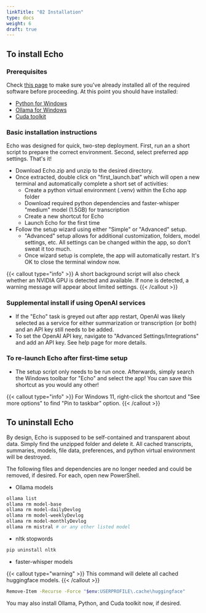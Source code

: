 ```yaml
---
linkTitle: "02 Installation"
type: docs
weight: 6
draft: true
---
```

## To install Echo
### Prerequisites
Check [this page](/projects-and-tools/echo/echo-requirements) to make sure you've already installed all of the required software before proceeding. At this point you should have installed:
- [Python for Windows](https://www.python.org/downloads/)  
- [Ollama for Windows](https://ollama.com/download)  
- [Cuda toolkit](https://developer.nvidia.com/cuda-downloads)  

### Basic installation instructions
Echo was designed for quick, two-step deployment. First, run an a short script to prepare the correct environment. Second, select preferred app settings. That's it!
- Download Echo.zip and unzip to the desired directory.
- Once extracted, double click on "first_launch.bat" which will open a new terminal and automatically complete a short set of activities:
	- Create a python virtual environment (.venv) within the Echo app folder
	- Download required python dependencies and faster-whisper "medium" model (1.5GB) for transcription
	- Create a new shortcut for Echo 
	- Launch Echo for the first time
- Follow the setup wizard using either "Simple" or "Advanced" setup.
	- "Advanced" setup allows for additional customization, folders, model settings, etc. All settings can be changed within the app, so don't sweat it too much.
	- Once wizard setup is complete, the app will automatically restart. It's OK to close the terminal window now.

{{< callout type="info" >}}
A short background script will also check whether an NVIDIA GPU is detected and available. If none is detected, a warning message will appear about limited settings.
{{< /callout >}}

### Supplemental install if using OpenAI services
- If the "Echo" task is greyed out after app restart, OpenAI was likely selected as a service for either summarization or transcription (or both) and an API key still needs to be added.
- To set the OpenAI API key, navigate to "Advanced Settings/Integrations" and add an API key. See help page for more details.
### To re-launch Echo after first-time setup
- The setup script only needs to be run once. Afterwards, simply search the Windows toolbar for "Echo" and select the app! You can save this shortcut as you would any other!

{{< callout type="info" >}}
For Windows 11, right-click the shortcut and "See more options" to find "Pin to taskbar" option.
{{< /callout >}}

## To uninstall Echo
By design, Echo is supposed to be self-contained and transparent about data. Simply find the unzipped folder and delete it. All cached transcripts, summaries, models, file data, preferences, and python virtual environment will be destroyed.

The following files and dependencies are no longer needed and could be removed, if desired. For each, open new PowerShell.
- Ollama models
```bash
ollama list
ollama rm model-base
ollama rm model-dailyDevlog
ollama rm model-weeklyDevlog
ollama rm model-monthlyDevlog
ollama rm mistral # or any other listed model
```
- nltk stopwords
```bash
pip uninstall nltk
```
- faster-whisper models

{{< callout type="warning" >}}
This command will delete all cached huggingface models.
{{< /callout >}}
```bash
Remove-Item -Recurse -Force "$env:USERPROFILE\.cache\huggingface"
```
You may also install Ollama, Python, and Cuda toolkit now, if desired.
